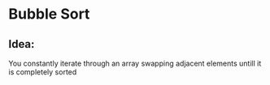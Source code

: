 # Bubble Sort

## Idea:

You constantly iterate through an array swapping adjacent elements untill it is completely sorted
